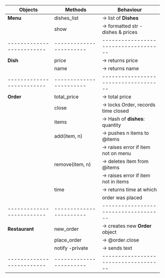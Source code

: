 |       Objects           |       Methods         |            Behaviour               |
|-------------------------|-----------------------|------------------------------------|
|**Menu**                 |dishes_list            |-> list of **Dishes**               |x
|                         |show                   |-> formatted str - dishes & prices  |x
|-------------------------|-----------------------|------------------------------------|
|**Dish**                 |price                  |-> returns price                    |x
|                         |name                   |-> returns name                     |x
|-------------------------|-----------------------|------------------------------------|
|**Order**                |total_price            |-> total price                      |
|                         |close                  |-> locks Order, records time closed |
|                         |items                  |-> Hash of **dishes**: quantity     |
|                         |add(item, n)           |-> pushes  n items to @items        |x
|                         |                       |-> raises error if item not on menu |x
|                         |remove(item, n)        |-> deletes item from @items         |
|                         |                       |-> raises error if item not in items|
|                         |time                   |-> returns time at which            |
|                         |                       |   order was placed                 |
|-------------------------|-----------------------|------------------------------------|
|**Restaurant**           |new_order              |-> creates new **Order** object     |
|                         |place_order            |-> @order.close                     |
|                         |notify -private        |-> sends text                       |
|-------------------------|-----------------------|------------------------------------|